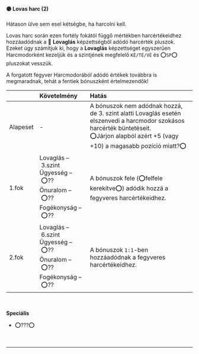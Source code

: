 #### 🟣 Lovas harc (2)

Hátason ülve sem esel kétségbe, ha harcolni kell.

Lovas harc során ezen fortély fokától függő mértékben harcértékeidhez hozzáadódnak a 🔵 **Lovaglás** képzettségből adódó harcérték pluszok. Ezeket úgy számítjuk ki, hogy a **Lovaglás** képzettséget egyszerűen Harcmodorként kezeljük és a szintjének megfelelő `KÉ/TÉ/VÉ` és ⭕`SP`⭕ pluszokat vesszük.

A forgatott fegyver Harcmodorából adódó értékek továbbra is megmaradnak, tehát a fentiek bónuszként értelmezendők!

| |  Követelmény | Hatás  |
| :----------- | :----------- | :----------- |
| Alapeset| - | A bónuszok nem adódnak hozzá, de 3. szint alatti Lovaglás esetén elszenvedi a harcmodor szokásos harcérték büntetéseit.<br />⭕Járjon alapból azért +5 (vagy +10) a magasabb pozíció miatt?⭕ |
| 1.fok | Lovaglás&nbsp;–&nbsp;3.szint<br />Ügyesség&nbsp;–&nbsp;⭕??<br />Önuralom&nbsp;–&nbsp;⭕??<br />Fogékonyság&nbsp;–&nbsp;⭕?? | A bónuszok fele (⭕felfele kerekítve⭕) adódik hozzá a fegyveres harcértékeidhez. |
| 2.fok | Lovaglás&nbsp;–&nbsp;6.szint<br />Ügyesség&nbsp;–&nbsp;⭕??<br />Önuralom&nbsp;–&nbsp;⭕??<br />Fogékonyság&nbsp;–&nbsp;⭕?? | A bónuszok `1:1`-ben hozzáadódnak a fegyveres harcértékeidhez. |

<br />

**Speciális**

- ⭕???⭕

<br />

---
